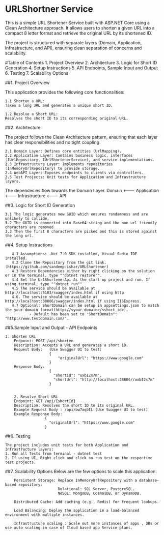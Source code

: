 # URLShortner Service

This is a simple URL Shortener Service built with ASP.NET Core using a Clean Architecture approach. It allows users to shorten a given URL into a compact  8 letter format
and retrieve the original URL by its shortened ID.

The project is structured with separate layers (Domain, Application, Infrastructure, and API), ensuring clean separation of concerns and scalability.

#Table of Contents
	1. Project Overview
	2. Architecture
	3. Logic for Short ID Generation
	4. Setup Instructions
	5. API Endpoints, Sample Input and Output
	6. Testing
	7. Scalability Options

##1. Project Overview

This application provides the following core functionalities:

	1.1 Shorten a URL:
	Takes a long URL and generates a unique short ID.

	1.2 Resolve a Short URL:
	Resolves the short ID to its corresponding original URL.

##2. Architecture

The project follows the Clean Architecture pattern, ensuring that each layer has clear responsibilities and no tight coupling.

	2.1 Domain Layer: Defines core entities (UrlMapping).
	2.2 Application Layer: Contains business logic, interfaces (IUrlRepository, IUrlShortenerService), and service implementations.
	2.3 Infrastructure Layer: Implements repositories (InMemoryUrlRepository) to provide storage.
	2.4 WebAPI Layer: Exposes endpoints to clients via controllers.
	2.5 Test Projects: Unit tests for Application and Infrastructure layers.

The dependecies flow towards the Domain Layer.
	Domain <--- Application <--- Infrastructure <--- API

##3. Logic for Short ID Generation


	3.1 The logic generates new GUID which ensures randamness and are unlikely to collide. 
	3.2 The GUID is converted into Base64 string and the non url friendly characters are removed
	3.3 Then the first 8 characters are picked and this is stored against the long url.

##4. Setup Instructions


       4.1 Assumptions: .Net 7.0 SDK installed, Visual Sudio IDE installed.
       4.2 Clone the Repository from the git link. (https://github.com/sandeep-ishar/URLShortener)
       4.3 Restore Dependencies either by right clicking on the solution or in the terminal, type ""dotnet restore"".
       4.4 Set the UrlShortenerApi As the start up project and run. If using terminal, type ""dotnet run""
       4.5 The service should be available at  http://localhost:5103/swagger/index.html if using http
       4.6. The service should be available at http://localhost:38806/swagger/index.html if using IISExpress.
       4.7 Optional: ShortDomain can be setup in appsettings.json to match the your-domain format(http://<your_domain>/<short_id>).
	           - Default has been set to "ShortDomain": "http://www.testdomain.com/".		

##5.Sample Input and Output  - API Endpoints 


	1. Shorten URL
		Endpoint: POST /api/shorten
		Description: Accepts a URL and generates a short ID.
		Request Body:   (Use Swagger UI to test)
						{
							"originalUrl": "https://www.google.com"
						}
		Response Body: 
						{
						  "shortId": "uxbI2s7m",
						  "shortUrl": "http://localhost:38806//uxbI2s7m"
						}
       
	
        2. Resolve Short URL
		Endpoint: GET /api/{shortId}
		Description: Resolves the short ID to its original URL.
		Example Request Body : /api/bw7xqbIL (Use Swagger UI to test)
		Example Response Body:
		              {
						"originalUrl": "https://www.google.com"
         		      }

##6. Testing


	The project includes unit tests for both Application and Infrastructure layers:
	1. Run all Tests from terminal - dotnet test
	2. If using UI, Right click and click on run test on the respective test projects.

##7. Scalability Options
     Below are the few options to scale this application:

		Persistent Storage: Replace InMemoryUrlRepository with a database-based repository:
							Relational: SQL Server, PostgreSQL.
							NoSQL: MongoDB, CosmosDB, or DynamoDB.
		
		Distributed Cache: Add caching (e.g., Redis) for frequent lookups.

		Load Balancing: Deploy the application in a load-balanced environment with multiple instances.

		Infrastructure scaling : Scale out more instances of apps , DBs or use auto scaling in case of Cloud based app Service plans.
  
